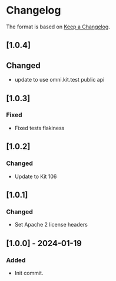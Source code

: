 ﻿# Changelog
The format is based on [Keep a Changelog](https://keepachangelog.com/en/1.0.0/).

## [1.0.4]
## Changed
- update to use omni.kit.test public api

## [1.0.3]
### Fixed
- Fixed tests flakiness

## [1.0.2]
### Changed
- Update to Kit 106

## [1.0.1]
### Changed
- Set Apache 2 license headers

## [1.0.0] - 2024-01-19
### Added
- Init commit.
